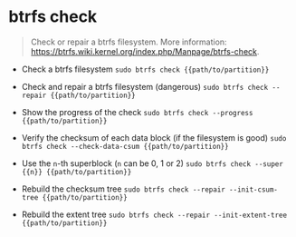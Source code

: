 # btrfs check
> Check or repair a btrfs filesystem.
> More information: <https://btrfs.wiki.kernel.org/index.php/Manpage/btrfs-check>.

- Check a btrfs filesystem
`sudo btrfs check {{path/to/partition}}`

- Check and repair a btrfs filesystem (dangerous)
`sudo btrfs check --repair {{path/to/partition}}`

- Show the progress of the check
`sudo btrfs check --progress {{path/to/partition}}`

- Verify the checksum of each data block (if the filesystem is good)
`sudo btrfs check --check-data-csum {{path/to/partition}}`

- Use the `n`-th superblock (`n` can be 0, 1 or 2)
`sudo btrfs check --super {{n}} {{path/to/partition}}`

- Rebuild the checksum tree
`sudo btrfs check --repair --init-csum-tree {{path/to/partition}}`

- Rebuild the extent tree
`sudo btrfs check --repair --init-extent-tree {{path/to/partition}}`
